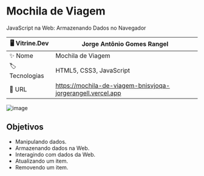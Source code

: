# Mochila de Viagem

JavaScript na Web: Armazenando Dados no Navegador

| 🖥️ Vitrine.Dev |  Jorge Antônio Gomes Rangel   |
| -------------  | --- |
| :sparkles: Nome        | Mochila de Viagem
| :label: Tecnologias | HTML5, CSS3, JavaScript
| :rocket: URL         |  https://mochila-de-viagem-bnisvjoqa-jorgerangell.vercel.app

<!-- Inserir imagem com a #vitrinedev ao final do link -->
![image](https://github.com/JorgeRangell/Mochila-de-Viagem/assets/101427212/d038b462-80d2-421f-b929-ba3d97c1b492#vitrinedev)


## Objetivos

* Manipulando dados.
* Armazenando dados na Web.
* Interagindo com dados da Web.
* Atualizando um item.
* Removendo um item.
